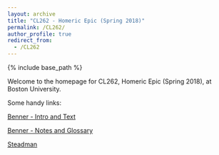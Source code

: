 ```yaml
---
layout: archive
title: "CL262 - Homeric Epic (Spring 2018)"
permalink: /CL262/
author_profile: true
redirect_from:
  - /CL262
---
```


{% include base_path %}

Welcome to the homepage for CL262, Homeric Epic (Spring 2018), at Boston University.

Some handy links:

[Benner - Intro and Text](https://dlibatique.github.io/CL262/texts/benner-1-introandtext.pdf "Benner - Intro and Text")

[Benner - Notes and Glossary](https://dlibatique.github.io/CL262/texts/benner-2-notes.pdf "Benner - Notes")

[Steadman](https://dlibatique.github.io/CL262/texts/steadman-6and22.pdf "Steadman")
